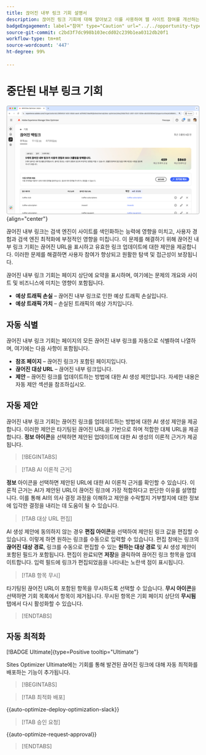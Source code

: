 ```yaml
---
title: 끊어진 내부 링크 기회 설명서
description: 끊어진 링크 기회에 대해 알아보고 이를 사용하여 웹 사이트 참여를 개선하는 방법을 알아봅니다.
badgeEngagement: label="참여" type="Caution" url="../../opportunity-types/engagement.md" tooltip="참여"
source-git-commit: c2bd3f7dc998b103ecdd02c239b1ea0312db20f1
workflow-type: tm+mt
source-wordcount: '447'
ht-degree: 99%

---
```



# 중단된 내부 링크 기회

![끊어진 내부 링크 기회](./assets/broken-internal-links/hero.png){align="center"}

끊어진 내부 링크는 검색 엔진이 사이트를 색인화하는 능력에 영향을 미치고, 사용자 경험과 검색 엔진 최적화에 부정적인 영향을 미칩니다. 이 문제를 해결하기 위해 끊어진 내부 링크 기회는 끊어진 URL을 표시하고 유효한 링크 업데이트에 대한 제안을 제공합니다. 이러한 문제를 해결하면 사용자 참여가 향상되고 원활한 탐색 및 접근성이 보장됩니다.

끊어진 내부 링크 기회는 페이지 상단에 요약을 표시하며, 여기에는 문제의 개요와 사이트 및 비즈니스에 미치는 영향이 포함됩니다.

* **예상 트래픽 손실** – 끊어진 내부 링크로 인한 예상 트래픽 손실입니다.
* **예상 트래픽 가치** – 손실된 트래픽의 예상 가치입니다.

## 자동 식별

<!---![Auto-identify broken internal links](./assets/missing-or-invalid-metadata/auto-identify.png){align="center"}-->

끊어진 내부 링크 기회는 페이지의 모든 끊어진 내부 링크를 자동으로 식별하여 나열하며, 여기에는 다음 사항이 포함됩니다.

* **참조 페이지** – 끊어진 링크가 포함된 페이지입니다.
* **끊어진 대상 URL** – 끊어진 내부 링크입니다.
* **제안** – 끊어진 링크를 업데이트하는 방법에 대한 AI 생성 제안입니다. 자세한 내용은 자동 제안 섹션을 참조하십시오.

## 자동 제안

<!--![Auto-suggest broken internal links](./assets/broken-internal-links/auto-suggest.png){align="center"}-->

끊어진 내부 링크 기회는 끊어진 링크를 업데이트하는 방법에 대한 AI 생성 제안을 제공합니다. 이러한 제안은 타기팅된 끊어진 URL을 기반으로 하며 적합한 대체 URL을 제공합니다. **정보 아이콘**&#x200B;을 선택하면 제안된 업데이트에 대한 AI 생성의 이론적 근거가 제공됩니다.


>[!BEGINTABS]

>[!TAB AI 이론적 근거]

<!--[AI rationale of broken internal links](./assets/broken-internal-links/auto-suggest-ai-rationale.png) -->

**정보** 아이콘을 선택하면 제안된 URL에 대한 AI 이론적 근거를 확인할 수 있습니다. 이론적 근거는 AI가 제안된 URL이 끊어진 링크에 가장 적합하다고 판단한 이유를 설명합니다. 이를 통해 AI의 의사 결정 과정을 이해하고 제안을 수락할지 거부할지에 대한 정보에 입각한 결정을 내리는 데 도움이 될 수 있습니다.

>[!TAB 대상 URL 편집]

<!--![Edit suggested URL of broken internal links](./assets/broken-internal-links/edit-target-url.png){align="center"}-->

AI 생성 제안에 동의하지 않는 경우 **편집 아이콘**&#x200B;을 선택하여 제안된 링크 값을 편집할 수 있습니다. 이렇게 하면 원하는 링크를 수동으로 입력할 수 있습니다. 편집 창에는 링크의 **끊어진 대상 경로**, 링크를 수동으로 편집할 수 있는 **원하는 대상 경로** 및 AI 생성 제안이 포함된 필드가 포함됩니다. 편집이 완료되면 **저장**&#x200B;을 클릭하여 끊어진 링크 항목을 업데이트합니다. 입력 필드에 링크가 편집되었음을 나타내는 노란색 점이 표시됩니다.

>[!TAB 항목 무시]

<!--![Ignore broken links](./assets/broken-internal-links/ignore.png){align="center"}-->

타기팅된 끊어진 URL이 포함된 항목을 무시하도록 선택할 수 있습니다. **무시 아이콘**&#x200B;을 선택하면 기회 목록에서 항목이 제거됩니다. 무시된 항목은 기회 페이지 상단의 **무시됨** 탭에서 다시 활성화할 수 있습니다.

>[!ENDTABS]


## 자동 최적화

[!BADGE Ultimate]{type=Positive tooltip="Ultimate"}

<!---![Auto-optimize suggested invalid or missing metadata](./assets/broken-internal-links/auto-optimize.png){align="center"}-->

Sites Optimizer Ultimate에는 기회를 통해 발견된 끊어진 링크에 대해 자동 최적화를 배포하는 기능이 추가됩니다. <!--- TBD-need more in-depth and opportunity specific information here. What does the auto-optimization do?-->


>[!BEGINTABS]

>[!TAB 최적화 배포]

{{auto-optimize-deploy-optimization-slack}}

>[!TAB 승인 요청]

{{auto-optimize-request-approval}}

>[!ENDTABS]

